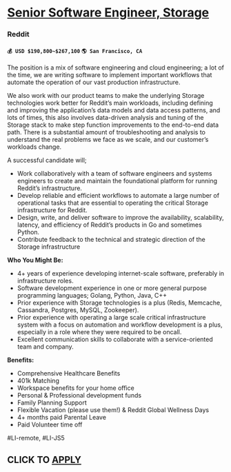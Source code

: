 # [Senior Software Engineer, Storage](https://www.remotewlb.com/apply/senior-software-engineer-storage-93016)  
### Reddit  
#### `💰 USD $190,800~$267,100` `🌎 San Francisco, CA`  

The position is a mix of software engineering and cloud engineering; a lot of the time, we are writing software to implement important workflows that automate the operation of our vast production infrastructure.

We also work with our product teams to make the underlying Storage technologies work better for Reddit’s main workloads, including defining and improving the application’s data models and data access patterns, and lots of times, this also involves data-driven analysis and tuning of the Storage stack to make step function improvements to the end-to-end data path. There is a substantial amount of troubleshooting and analysis to understand the real problems we face as we scale, and our customer’s workloads change.

A successful candidate will;

  * Work collaboratively with a team of software engineers and systems engineers to create and maintain the foundational platform for running Reddit’s infrastructure.
  * Develop reliable and efficient workflows to automate a large number of operational tasks that are essential to operating the critical Storage infrastructure for Reddit.
  * Design, write, and deliver software to improve the availability, scalability, latency, and efficiency of Reddit’s products in Go and sometimes Python.
  * Contribute feedback to the technical and strategic direction of the Storage infrastructure

**Who You Might Be:**

  * 4+ years of experience developing internet-scale software, preferably in infrastructure roles.
  * Software development experience in one or more general purpose programming languages; Golang, Python, Java, C++
  * Prior experience with Storage technologies is a plus (Redis, Memcache, Cassandra, Postgres, MySQL, Zookeeper). 
  * Prior experience with operating a large scale critical infrastructure system with a focus on automation and workflow development is a plus, especially in a role where they were required to be oncall.
  * Excellent communication skills to collaborate with a service-oriented team and company.

**Benefits:**

  * Comprehensive Healthcare Benefits
  * 401k Matching
  * Workspace benefits for your home office
  * Personal & Professional development funds
  * Family Planning Support
  * Flexible Vacation (please use them!) & Reddit Global Wellness Days
  * 4+ months paid Parental Leave
  * Paid Volunteer time off

#LI-remote, #LI-JS5

  
## CLICK TO [APPLY](https://www.remotewlb.com/apply/senior-software-engineer-storage-93016)

